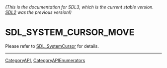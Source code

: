 ###### (This is the documentation for SDL3, which is the current stable version. [SDL2](https://wiki.libsdl.org/SDL2/) was the previous version!)
# SDL_SYSTEM_CURSOR_MOVE

Please refer to [SDL_SystemCursor](SDL_SystemCursor) for details.

----
[CategoryAPI](CategoryAPI), [CategoryAPIEnumerators](CategoryAPIEnumerators)


